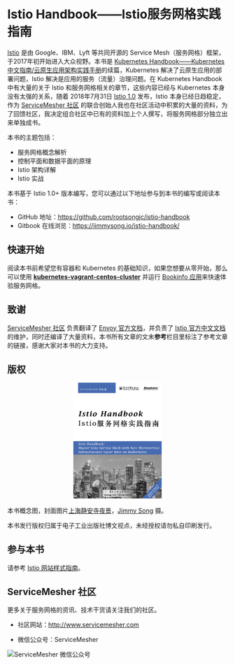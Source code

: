 # Istio Handbook——Istio服务网格实践指南

[Istio](https://istio.io/zh) 是由 Google、IBM、Lyft 等共同开源的 Service Mesh（服务网格）框架，于2017年初开始进入大众视野。本书是 [Kubernetes Handbook——Kubernetes 中文指南/云原生应用架构实践手册](https://github.com/rootsongjc/kubernetes-handbook)的续篇，Kubernetes 解决了云原生应用的部署问题，Istio 解决是应用的服务（流量）治理问题。在 Kubernetes Handbook 中有大量的关于 Istio 和服务网格相关的章节，这些内容已经与 Kubernetes 本身没有太强的关系，随着 2018年7月31日 [Istio 1.0](https://istio.io/zh/blog/2018/announcing-1.0/) 发布，Istio 本身已经日趋稳定，作为 [ServiceMesher 社区](http://www.servicemesher.com) 的联合创始人我也在社区活动中积累的大量的资料，为了回馈社区，我决定组合社区中已有的资料加上个人撰写，将服务网格部分独立出来单独成书。

本书的主题包括：

- 服务网格概念解析
- 控制平面和数据平面的原理
- Istio 架构详解
- Istio 实战

本书基于 Istio 1.0+ 版本编写，您可以通过以下地址参与到本书的编写或阅读本书：

- GitHub 地址：https://github.com/rootsongjc/istio-handbook
- Gitbook 在线浏览：https://jimmysong.io/istio-handbook/

## 快速开始

阅读本书前希望您有容器和 Kubernetes 的基础知识，如果您想要从零开始，那么可以使用 [**kubernetes-vagrant-centos-cluster**](https://github.com/rootsongjc/kubernetes-vagrant-centos-cluster) 并运行 [Bookinfo 应用](https://istio.io/zh/docs/examples/bookinfo/)来快速体验服务网格。

## 致谢

[ServiceMesher 社区](http://www.servicemesher.com) 负责翻译了 [Envoy 官方文档](http://www.servicemesher.com/envoy/)，并负责了 [Istio 官方中文文档](https://istio.io/zh)的维护，同时还编译了大量资料，本书所有文章的文末**参考**栏目里标注了参考文章的链接，感谢大家对本书的大力支持。

## 版权

<p align="center">
  <a href="https://jimmysong.io/istio-handbook">
    <img src="cover.jpg" width="40%" alt="Istio handbook - istio服务网格实践指南" />
  </a>
</p>

本书概念图，封面图片[上海静安寺夜景](https://jimmysongio.tuchong.com/24318231/)，[Jimmy Song](https://jimmysong.io) 摄。

本书发行版权归属于电子工业出版社博文视点，未经授权请勿私自印刷发行。

## 参与本书

请参考 [Istio 网站样式指南](https://istio.io/zh/about/contribute/style-guide/)。

## ServiceMesher 社区

更多关于服务网格的资讯、技术干货请关注我们的社区。

- 社区网站：http://www.servicemesher.com

- 微信公众号：ServiceMesher

![ServiceMesher 微信公众号](https://ws2.sinaimg.cn/large/006tNc79ly1fz6cq93dwmj31jt0beq9s.jpg)